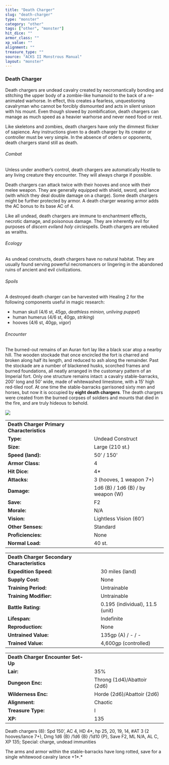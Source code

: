 ```yaml
---
title: "Death Charger"
slug: "death-charger"
type: "monster"
category: "other"
tags: ["other", "monster"]
hit_dice: ""
armor_class: ""
xp_value: ""
alignment: ""
treasure_type: ""
source: "ACKS II Monstrous Manual"
layout: "monster"
---
```


### Death Charger

Death chargers are undead cavalry created by necromantically bonding and stitching the upper body
of a zombie-like humanoid to the back of a re-animated warhorse. In effect, this creates a fearless,
unquestioning cavalryman who cannot be forcibly dismounted and acts in silent unison with his mount.
Even though slowed by zombification, death chargers can manage as much speed as a heavier warhorse
and never need food or rest.

Like skeletons and zombies, death chargers have only the dimmest flicker of sapience. Any
instructions given to a death charger by its creator or controller must be very simple. In the
absence of orders or opponents, death chargers stand still as death.

###### Combat

Unless under another’s control, death chargers are automatically Hostile to any living creature
they encounter. They will always charge if possible.

Death chargers can attack twice with their hooves and once with their melee weapon. They are
generally equipped with shield, sword, and lance (with which they deal double damage on a charge).
Some death chargers might be further protected by armor. A death charger wearing armor adds the AC
bonus to its base AC of 4.

Like all undead, death chargers are immune to enchantment effects, necrotic damage, and poisonous
damage. They are inherently evil for purposes of *discern evil*and *holy circle*spells. Death
chargers are rebuked as wraiths.

###### Ecology

As undead constructs, death chargers have no natural habitat. They are usually found serving
powerful necromancers or lingering in the abandoned ruins of ancient and evil civilizations.

###### Spoils

A destroyed death charger can be harvested with Healing 2 for the following components useful in
magic research:

* human skull (4/6 st, 45gp, *deathless minion, unliving puppet*)
* human humerus (4/6 st, 40gp, *striking*)
* hooves (4/6 st, 40gp, *vigor*)

###### Encounter

The burned-out remains of an Auran fort lay like a black scar atop a nearby hill. The wooden
stockade that once encircled the fort is charred and broken along half its length, and reduced to
ash along the remainder. Past the stockade are a number of blackened husks, scorched frames and
burned foundations, all neatly arranged in the customary pattern of an Imperial fort. Only one
structure remains intact: a cavalry stable-barracks, 200’ long and 50’ wide, made of whitewashed
limestone, with a 15’ high red-tiled roof. At one time the stable-barracks garrisoned sixty men and
horses, but now it is occupied by **eight death chargers**. The death chargers were created from the
burned corpses of soldiers and mounts that died in the fire, and are truly hideous to behold.

![](data:image/png;base64...)

|  |  |
| --- | --- |
| **Death Charger Primary Characteristics** | |
| **Type:** | Undead Construct |
| **Size:** | Large (210 st.) |
| **Speed (land):** | 50’ / 150' |
| **Armor Class:** | 4 |
| **Hit Dice:** | 4\* |
| **Attacks:** | 3 (hooves, 1 weapon 7+) |
| **Damage:** | 1d6 {B} / 1d6 {B} / by weapon {W} |
| **Save:** | F2 |
| **Morale:** | N/A |
| **Vision:** | Lightless Vision (60’) |
| **Other Senses:** | Standard |
| **Proficiencies:** | None |
| **Normal Load:** | 40 st. |

|  |  |
| --- | --- |
| **Death Charger Secondary Characteristics** | |
| **Expedition Speed:** | 30 miles (land) |
| **Supply Cost:** | None |
| **Training Period:** | Untrainable |
| **Training Modifier:** | Untrainable |
| **Battle Rating:** | 0.195 (individual), 11.5 (unit) |
| **Lifespan:** | Indefinite |
| **Reproduction:** | None |
| **Untrained Value:** | 135gp (A) / - / - |
| **Trained Value:** | 4,600gp (controlled) |

|  |  |
| --- | --- |
| **Death Charger Encounter Set-Up** | |
| **Lair:** | 35% |
| **Dungeon Enc:** | Throng (1d4)/Abattoir (2d6) |
| **Wilderness Enc:** | Horde (2d6)/Abattoir (2d6) |
| **Alignment:** | Chaotic |
| **Treasure Type:** | I |
| **XP:** | 135 |

Death chargers (8): Spd 150’, AC 4, HD 4\*, hp 25, 20, 19, 14, #AT 3 (2 hooves/lance 7+), Dmg 1d6
{B} /1d6 {B} /1d10 {P}, Save F2, ML N/A, AL C, XP 135; Special: charge, undead immunities

The arms and armor within the stable-barracks have long rotted, save for a single whitewood cavalry
lance +1*.*
